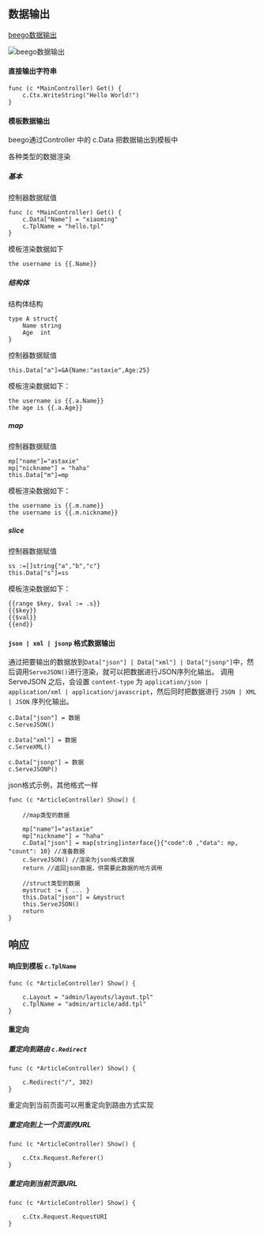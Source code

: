 ## 数据输出

[beego数据输出](https://blog.csdn.net/whatday/article/details/79334085)

![beego数据输出](http://pd6yjlhbq.bkt.clouddn.com/beego%E6%95%B0%E6%8D%AE%E8%BE%93%E5%87%BA)
#### 直接输出字符串
```
func (c *MainController) Get() {
    c.Ctx.WriteString("Hello World!")
}
```
#### 模板数据输出

beego通过Controller 中的 c.Data 把数据输出到模板中

各种类型的数据渲染

##### 基本

控制器数据赋值
```
func (c *MainController) Get() {
    c.Data["Name"] = "xiaoming"
    c.TplName = "hello.tpl"
}
```
模板渲染数据如下
```
the username is {{.Name}}
```

##### 结构体

结构体结构
```
type A struct{
    Name string
    Age  int
}
```
控制器数据赋值
```
this.Data["a"]=&A{Name:"astaxie",Age:25}
```
模板渲染数据如下：
```
the username is {{.a.Name}}
the age is {{.a.Age}}
```

##### map

控制器数据赋值
```
mp["name"]="astaxie"
mp["nickname"] = "haha"
this.Data["m"]=mp
```
模板渲染数据如下：
```
the username is {{.m.name}}
the username is {{.m.nickname}}
```

##### slice

控制器数据赋值
```
ss :=[]string{"a","b","c"}
this.Data["s"]=ss
```
模板渲染数据如下：
```
{{range $key, $val := .s}}
{{$key}}
{{$val}}
{{end}}
```
#### `json | xml | jsonp` 格式数据输出

通过把要输出的数据放到`Data["json"] | Data["xml"] | Data["jsonp"]`中，然后调用`ServeJSON()`进行渲染，就可以把数据进行JSON序列化输出。
调用 ServeJSON 之后，会设置 `content-type` 为 `application/json | application/xml | application/javascript`，然后同时把数据进行 `JSON | XML | JSON` 序列化输出。

```
c.Data["json"] = 数据
c.ServeJSON()

c.Data["xml"] = 数据
c.ServeXML()

c.Data["jsonp"] = 数据
c.ServeJSONP()
```

json格式示例，其他格式一样
```
func (c *ArticleController) Show() {

	//map类型的数据
	
	mp["name"]="astaxie"
	mp["nickname"] = "haha"
	c.Data["json"] = map[string]interface{}{"code":0 ,"data": mp, "count": 10} //准备数据
    c.ServeJSON() //渲染为json格式数据
	return //返回json数据，供需要此数据的地方调用

	//struct类型的数据
	mystruct := { ... }
    this.Data["json"] = &mystruct
    this.ServeJSON()
	return
}
```

## 响应

#### 响应到模板 `c.TplName`


```
func (c *ArticleController) Show() {

	c.Layout = "admin/layouts/layout.tpl"
	c.TplName = "admin/article/add.tpl"
}
```
#### 重定向

##### 重定向到路由 `c.Redirect`
```
func (c *ArticleController) Show() {

	c.Redirect("/", 302)
}
```

重定向到当前页面可以用重定向到路由方式实现

##### 重定向到上一个页面的URL
```
func (c *ArticleController) Show() {

	c.Ctx.Request.Referer()
}
```

##### 重定向到当前页面URL
```
func (c *ArticleController) Show() {

	c.Ctx.Request.RequestURI
}
```
